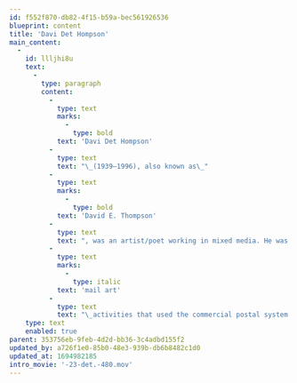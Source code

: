```yaml
---
id: f552f870-db82-4f15-b59a-bec561926536
blueprint: content
title: 'Davi Det Hompson'
main_content:
  -
    id: llljhi8u
    text:
      -
        type: paragraph
        content:
          -
            type: text
            marks:
              -
                type: bold
            text: 'Davi Det Hompson'
          -
            type: text
            text: "\_(1939–1996), also known as\_"
          -
            type: text
            marks:
              -
                type: bold
            text: 'David E. Thompson'
          -
            type: text
            text: ", was an artist/poet working in mixed media. He was active contributor to Fluxus and similar international\_"
          -
            type: text
            marks:
              -
                type: italic
            text: 'mail art'
          -
            type: text
            text: "\_activities that used the commercial postal system. David’s works are especially known for their contribution to concrete poetry, bookworks, and performance events. After David graduated with his MFA in design from Indiana University (1966), he settled in Indianapolis, IN. Soon after Tom started to teach at Indiana University the two met which led to a lasting friendship and many collaborations. In 1970 he moved with his wife Nancy from Indiana to Richmond, VA. There he became affiliated with the Virginia Commonwealth University School of the Art and taught parttime. He has contributed to numerous galleries and was exhibited internationally.\_"
    type: text
    enabled: true
parent: 353756eb-9feb-4d2d-bb36-3c4adbd155f2
updated_by: a726f1e0-85b0-48e3-939b-db6b8482c1d0
updated_at: 1694982185
intro_movie: '-23-det.-480.mov'
---
```


